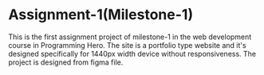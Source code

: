 # Assignment-1(Milestone-1)

This is the first assignment project of milestone-1 in the web development course in Programming Hero. The site is a portfolio type website and it's designed specifically for 1440px width device without responsiveness. The project is designed from figma file.
